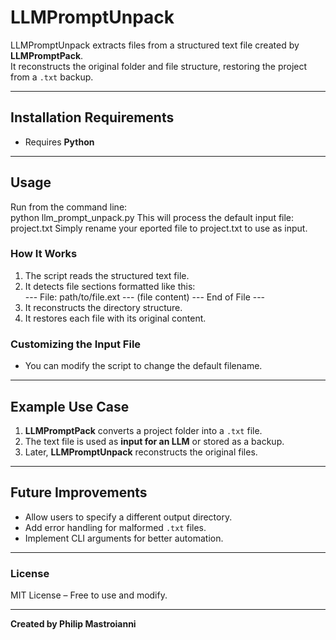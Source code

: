 # **LLMPromptUnpack**  

LLMPromptUnpack extracts files from a structured text file created by **LLMPromptPack**.  
It reconstructs the original folder and file structure, restoring the project from a `.txt` backup.  

---

## **Installation Requirements**  
- Requires **Python**  

---

## **Usage**  

Run from the command line:  
python llm_prompt_unpack.py
This will process the default input file:  
project.txt
Simply rename your eported file to project.txt to use as input.

### **How It Works**  
1. The script reads the structured text file.  
2. It detects file sections formatted like this:  
--- File: path/to/file.ext --- (file content) --- End of File ---
3. It reconstructs the directory structure.  
4. It restores each file with its original content.  

### **Customizing the Input File**  
- You can modify the script to change the default filename.

---

## **Example Use Case**  
1. **LLMPromptPack** converts a project folder into a `.txt` file.  
2. The text file is used as **input for an LLM** or stored as a backup.  
3. Later, **LLMPromptUnpack** reconstructs the original files.  

---

## **Future Improvements**
- Allow users to specify a different output directory.  
- Add error handling for malformed `.txt` files.  
- Implement CLI arguments for better automation.  

---

### **License**
MIT License – Free to use and modify.

---

**Created by Philip Mastroianni**  
